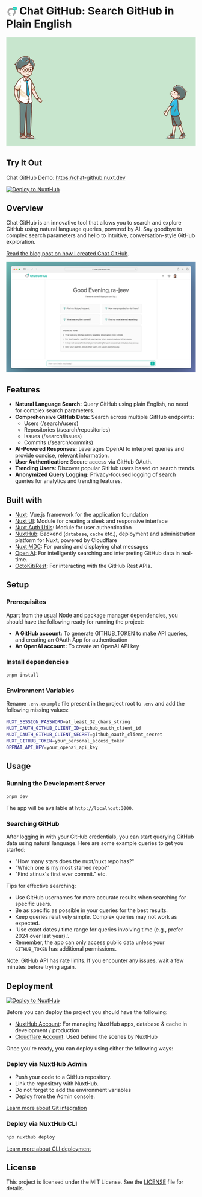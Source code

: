 # <img src="./public/favicon.svg" alt="chat github" style="width:28px; vertical-align: middle;"> Chat GitHub: Search GitHub in Plain English

[![CHAT GITHUB HOME](/assets/home.png)](https://chat-github.nuxt.dev)

## Try It Out

Chat GitHub Demo: <https://chat-github.nuxt.dev>

[![Deploy to NuxtHub](https://hub.nuxt.com/button.svg)](https://hub.nuxt.com/new?template=chat-github)

## Overview

Chat GitHub is an innovative tool that allows you to search and explore GitHub using natural language queries, powered by AI. Say goodbye to complex search parameters and hello to intuitive, conversation-style GitHub exploration.

[Read the blog post on how I created Chat GitHub](https://rajeev.dev/building-a-chat-interface-to-search-github?ref=github-repo).

[![CHAT GITHUB](/assets/chat.png)](https://chat-github.nuxt.dev)

## Features

- **Natural Language Search:** Query GitHub using plain English, no need for complex search parameters.
- **Comprehensive GitHub Data:** Search across multiple GitHub endpoints:
  - Users (/search/users)
  - Repositories (/search/repositories)
  - Issues (/search/issues)
  - Commits (/search/commits)
- **AI-Powered Responses:** Leverages OpenAI to interpret queries and provide concise, relevant information.
- **User Authentication:** Secure access via GitHub OAuth.
- **Trending Users:** Discover popular GitHub users based on search trends.
- **Anonymized Query Logging:** Privacy-focused logging of search queries for analytics and trending features.

## Built with

- [Nuxt](https://nuxt.com): Vue.js framework for the application foundation
- [Nuxt UI](https://ui.nuxt.com): Module for creating a sleek and responsive interface
- [Nuxt Auth Utils](https://github.com/atinux/nuxt-auth-utils): Module for user authentication
- [NuxtHub](https://hub.nuxt.com): Backend (`database`, `cache` etc.), deployment and administration platform for Nuxt, powered by Cloudflare
- [Nuxt MDC](https://github.com/nuxt-modules/mdc): For parsing and displaying chat messages
- [Open AI](https://openai.com): For intelligently searching and interpreting GitHub data in real-time.
- [OctoKit/Rest](https://github.com/octokit/rest.js): For interacting with the GitHub Rest APIs.

## Setup

### Prerequisites

Apart from the usual Node and package manager dependencies, you should have the following ready for running the project:

- **A GitHub account:** To generate GITHUB_TOKEN to make API queries, and creating an OAuth App for authentication
- **An OpenAI account:** To create an OpenAI API key

### Install dependencies

```bash
pnpm install
```

### Environment Variables

Rename `.env.example` file present in the project root to `.env` and add the following missing values:

```bash
NUXT_SESSION_PASSWORD=at_least_32_chars_string
NUXT_OAUTH_GITHUB_CLIENT_ID=github_oauth_client_id
NUXT_OAUTH_GITHUB_CLIENT_SECRET=github_oauth_client_secret
NUXT_GITHUB_TOKEN=your_personal_access_token
OPENAI_API_KEY=your_openai_api_key
```

## Usage

### Running the Development Server

```bash
pnpm dev
```

The app will be available at `http://localhost:3000`.

### Searching GitHub

After logging in with your GitHub credentials, you can start querying GitHub data using natural language. Here are some example queries to get you started:

- "How many stars does the nuxt/nuxt repo has?"
- "Which one is my most starred repo?"
- "Find atinux's first ever commit." etc.

Tips for effective searching:

- Use GitHub usernames for more accurate results when searching for specific users.
- Be as specific as possible in your queries for the best results.
- Keep queries relatively simple. Complex queries may not work as expected.
- 'Use exact dates / time range for queries involving time (e.g., prefer 2024 over last year).'.
- Remember, the app can only access public data unless your `GITHUB_TOKEN` has additional permissions.

Note: GitHub API has rate limits. If you encounter any issues, wait a few minutes before trying again.

## Deployment

[![Deploy to NuxtHub](https://hub.nuxt.com/button.svg)](https://hub.nuxt.com/new?template=chat-github)

Before you can deploy the project you should have the following:

- [NuxtHub Account](https://hub.nuxt.com): For managing NuxtHub apps, database & cache in development / production
- [Cloudflare Account](https://cloudflare.com): Used behind the scenes by NuxtHub

Once you're ready, you can deploy using either the following ways:

### Deploy via NuxtHub Admin

- Push your code to a GitHub repository.
- Link the repository with NuxtHub.
- Do not forget to add the environment variables
- Deploy from the Admin console.

[Learn more about Git integration](https://hub.nuxt.com/docs/getting-started/deploy#cloudflare-pages-ci)

### Deploy via NuxtHub CLI

```bash
npx nuxthub deploy
```

[Learn more about CLI deployment](https://hub.nuxt.com/docs/getting-started/deploy#nuxthub-cli)

## License

This project is licensed under the MIT License. See the [LICENSE](./LICENSE) file for details.
